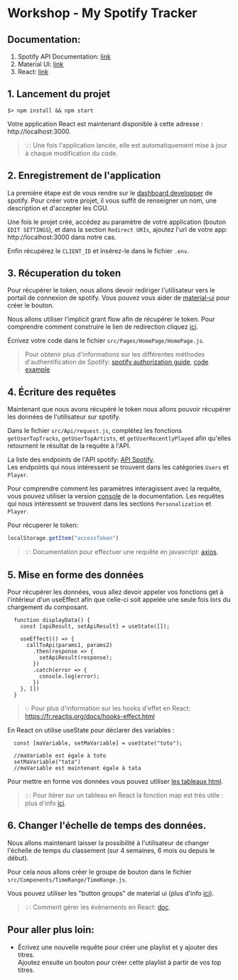 # Workshop - My Spotify Tracker

## Documentation:

1. Spotify API Documentation: [link](https://developer.spotify.com/documentation/web-api/reference/#reference-index)
2. Material UI: [link](https://material-ui.com/)
3. React: [link](https://fr.reactjs.org/)

## 1. Lancement du projet

```
$> npm install && npm start
```

Votre application React est maintenant disponible à cette adresse : http://localhost:3000.

> 💡: Une fois l'application lancée, elle est automatiquement mise à jour à chaque modification du code.

## 2. Enregistrement de l'application

La première étape est de vous rendre sur le [dashboard developper](https://developer.spotify.com/dashboard/) de spotify. Pour créer votre projet, il vous suffit de renseigner un nom, une description et d'accepter les CGU.

Une fois le projet créé, accédez au paramètre de votre application (bouton `EDIT SETTINGS`), et dans la section `Redirect URIs`, ajoutez l'url de votre app: http://localhost:3000 dans notre cas.

Enfin récupérez le `CLIENT_ID` et insérez-le dans le fichier `.env`.

## 3. Récuperation du token

Pour récupérer le token, nous allons devoir rediriger l'utilisateur vers le portail de connexion de spotify.
Vous pouvez vous aider de [material-ui](https://mui.com/components/buttons/#contained-buttons) pour créer le bouton.

Nous allons utiliser l'implicit grant flow afin de récupérer le token. Pour comprendre comment construire le lien de redirection cliquez [ici](https://developer.spotify.com/documentation/general/guides/authorization/implicit-grant/).

Écrivez votre code dans le fichier `src/Pages/HomePage/HomePage.js`.

> Pour obtenir plus d'informations sur les différentes méthodes d'authentification de Spotify: [spotify authorization guide](https://developer.spotify.com/documentation/general/guides/authorization-guide/), [code example](https://github.com/spotify/web-api-auth-examples)

## 4. Écriture des requêtes

Maintenant que nous avons récupéré le token nous allons pouvoir récupérer les données de l'utilisateur sur spotify.

Dans le fichier `src/Api/request.js`, complétez les fonctions `getUserTopTracks`, `getUserTopArtists`, et `getUserRecentlyPlayed` afin qu'elles retournent le résultat de la requête à l'API.

La liste des endpoints de l'API spotify: [API Spotify](https://developer.spotify.com/documentation/web-api/reference/#/).  
Les endpoints qui nous intéressent se trouvent dans les catégories `Users` et `Player`.

Pour comprendre comment les paramètres interagissent avec la requête, vous pouvez utiliser la version [console](https://developer.spotify.com/console/) de la documentation. 
Les requêtes qui nous intéressent se trouvent dans les sections `Personalization` et `Player`.

Pour récuperer le token:

```js
localStorage.getItem("accessToken")
```

> 💡: Documentation pour effectuer une requête en javascript: [axios](https://axios-http.com/docs/example).

## 5. Mise en forme des données

Pour récupérer les données, vous allez devoir appeler vos fonctions get à l'intérieur d'un useEffect afin que celle-ci soit appelée une seule fois lors du chargement du composant.

```Jsx
  function displayData() {
    const [apiResult, setApiResult] = useState([]);

    useEffect(() => {
      callToApi(params1, params2)
        .then(response => {
          setApiResult(response);
        })
        .catch(error => {
          console.log(error);
        })
    }, [])
  }
```

> 💡 Pour plus d'information sur les hooks d'effet en React:  https://fr.reactjs.org/docs/hooks-effect.html

En React on utilise useState pour déclarer des variables : 

```Jsx
  const [maVariable, setMaVariable] = useState("toto");

  //maVariable est égale à toto
  setMaVariable("tata")
  //maVariable est maintenant égale à tata
```

Pour mettre en forme vos données vous pouvez utiliser [les tableaux html](https://developer.mozilla.org/fr/docs/Web/HTML/Element/table).


> 💡: Pour itérer sur un tableau en React la fonction map est très utile : plus d'info [ici](https://fr.reactjs.org/docs/lists-and-keys.html).


## 6. Changer l'échelle de temps des données.

Nous allons maintenant laisser la possibilité à l'utilisateur de changer l'échelle de temps du classement (sur 4 semaines, 6 mois ou depuis le début).

Pour cela nous allons créer le groupe de bouton dans le fichier `src/Components/TimeRange/TimeRange.js`.

Vous pouvez utiliser les "button groups" de material ui (plus d'info [ici](https://mui.com/components/button-group/)).

> 💡: Comment gérer les évènements en React: [doc](https://fr.reactjs.org/docs/handling-events.html).

## Pour aller plus loin:

- Écrivez une nouvelle requête pour créer une playlist et y ajouter des titres.  
  Ajoutez ensuite un bouton pour créer cette playlist à partir de vos top titres.